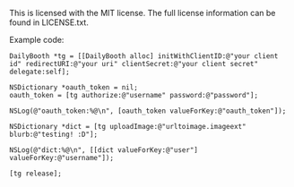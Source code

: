 This is licensed with the MIT license. The full license information can be found in LICENSE.txt.

Example code:

	DailyBooth *tg = [[DailyBooth alloc] initWithClientID:@"your client id" redirectURI:@"your uri" clientSecret:@"your client secret" delegate:self];

	NSDictionary *oauth_token = nil;
	oauth_token = [tg authorize:@"username" password:@"password"];

	NSLog(@"oauth_token:%@\n", [oauth_token valueForKey:@"oauth_token"]);

	NSDictionary *dict = [tg uploadImage:@"urltoimage.imageext" blurb:@"testing! :D"];

	NSLog(@"dict:%@\n", [[dict valueForKey:@"user"] valueForKey:@"username"]);

	[tg release];
